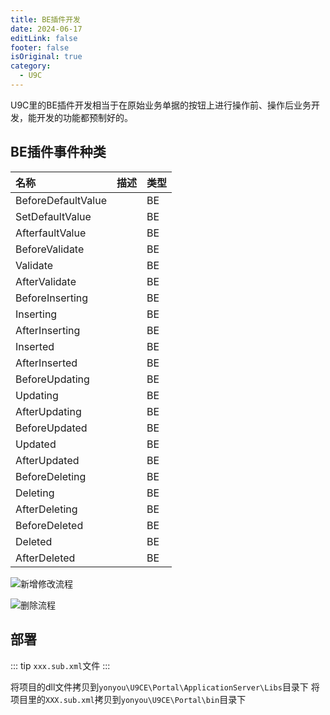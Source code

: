 ```yaml
---
title: BE插件开发
date: 2024-06-17
editLink: false
footer: false
isOriginal: true
category:
  - U9C
---
```


U9C里的BE插件开发相当于在原始业务单据的按钮上进行操作前、操作后业务开发，能开发的功能都预制好的。

## BE插件事件种类

|名称|描述|类型|
|:-|:-|:-|
|BeforeDefaultValue||BE|
|SetDefaultValue||BE|
|AfterfaultValue||BE|
|BeforeValidate||BE|
|Validate||BE|
|AfterValidate||BE|
|BeforeInserting||BE|
|Inserting||BE|
|AfterInserting||BE|
|Inserted||BE|
|AfterInserted||BE|
|BeforeUpdating||BE|
|Updating||BE|
|AfterUpdating||BE|
|BeforeUpdated||BE|
|Updated||BE|
|AfterUpdated||BE|
|BeforeDeleting||BE|
|Deleting||BE|
|AfterDeleting||BE|
|BeforeDeleted||BE|
|Deleted||BE|
|AfterDeleted||BE|

![新增修改流程](https://nas.ilyl.life:8092/yonyou/u9c/plugin/be/u9c-be-insert-and-update.png)


![删除流程](https://nas.ilyl.life:8092/yonyou/u9c/plugin/be/u9c-be-delete.png)

## 部署

::: tip
`xxx.sub.xml`文件
:::

将项目的dll文件拷贝到`yonyou\U9CE\Portal\ApplicationServer\Libs`目录下
将项目里的`XXX.sub.xml`拷贝到`yonyou\U9CE\Portal\bin`目录下